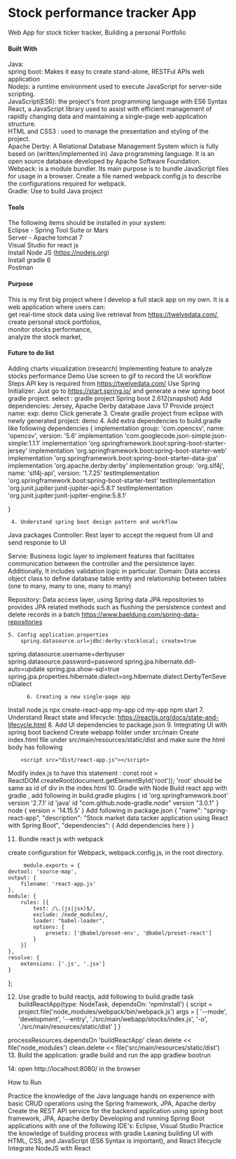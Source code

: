 # Stock performance tracker App
Web App for stock ticker tracker, Building a personal Portfolio
#### Built With
Java: <br />
spring boot: Makes it easy to create stand-alone, RESTFul APIs web application <br />
Nodejs: a runtime environment used to execute JavaScript for server-side scripting. <br />
JavaScript(ES6): the project's front programming language with ES6 Syntax <br />
React,  a JavaScript library used to assist with efficient management of rapidly changing data and maintaining a single-page web application structure. <br />
HTML and CSS3 : used to manage the presentation and styling of the project. <br />
Apache Derby: A Relational Database Management System which is fully based on (written/implemented in) Java programming language. It is an open source database developed by Apache Software Foundation. <br />
Webpack:  is a module bundler. Its main purpose is to bundle JavaScript files for usage in a browser. Create a file named webpack.config.js to describe the configurations required for webpack. <br />
Gradle: Use to build Java project <br />
#### Tools
The following items should be installed in your system: <br />
Eclipse - Spring Tool Suite or Mars <br />
Server - Apache tomcat 7 <br />
Visual Studio for react js <br />
Install Node JS (https://nodejs.org) <br />
Install gradle 6 <br />
Postman <br />
#### Purpose
This is my first big project where I develop a full stack app on my own. It is a web application where users can: <br />
get real-time stock data using live retrieval from  https://twelvedata.com/, <br />
create personal stock portfolios, <br />
monitor stocks performance, <br />
analyze the stock market, <br />
#### Future to do list 
Adding charts visualization (research) 
Implementing feature to analyze stocks performance
Demo 
	Use screen to gif to record the UI workflow
Steps
API key is required from https://twelvedata.com/
Use Spring Initializer: Just go to https://start.spring.io/ and generate a new spring boot gradle project.
select : 
gradle project
Spring boot 2.612(snapshot)
Add dependencies: 
 Jersey, 
 Apache Derby database
Java 17
Provide project name: exp: demo
Click generate
     3. Create gradle project from eclipse with newly generated project: demo
     4. Add extra dependencies to build.gradle like following
dependencies {
	implementation group: 'com.opencsv', name: 'opencsv', version: '5.6'
	implementation 'com.googlecode.json-simple:json-simple:1.1.1'
	implementation 'org.springframework.boot:spring-boot-starter-jersey'
	implementation 'org.springframework.boot:spring-boot-starter-web'
	implementation 'org.springframework.boot:spring-boot-starter-data-jpa'
	implementation 'org.apache.derby:derby'
	implementation group: 'org.slf4j', name: 'slf4j-api', version: '1.7.25'
	testImplementation 'org.springframework.boot:spring-boot-starter-test'
	testImplementation 'org.junit.jupiter:junit-jupiter-api:5.8.1'
    testImplementation 'org.junit.jupiter:junit-jupiter-engine:5.8.1'    

}

     4. Understand spring boot design pattern and workflow



Java packages
Controller: Rest layer to accept the request from UI and send response to UI

Servie: Business logic layer to implement features  that facilitates communication between the controller and the persistence layer. Additionally, It includes validation logic in particular.
Domain:  Data access object class to define database table entity and relationship between tables (one to many, many to one, many to many)

Repository: Data access layer, using Spring data JPA repositories to provides JPA related methods such as flushing the persistence context and delete records in a batch
https://www.baeldung.com/spring-data-repositories


	5. Config application.properties
		spring.datasource.url=jdbc:derby:stocklocal; create=true
spring.datasource.username=derbyuser
spring.datasource.password=password
spring.jpa.hibernate.ddl-auto=update
spring.jpa.show-sql=true
spring.jpa.properties.hibernate.dialect=org.hibernate.dialect.DerbyTenSevenDialect

          6. Creating a new single-page app

Install node.js 
npx create-react-app my-app
cd my-app
npm start
     7. Understand React state and lifecycle: https://reactjs.org/docs/state-and-lifecycle.html
         8. Add UI dependencies to package.json
         9. Integrating UI with spring boot backend
Create webapp folder under src/main
Create index.html file under src/main/resources/static/dist and make sure the html body has following

  <body>
        <div id="root"></div>
 
        <script src="dist/react-app.js"></script>
   </body>

Modify index.js to have this statement :
const root = ReactDOM.createRoot(document.getElementById('root'));
    'root' should be same as id of div in the index.html 
   10. Gradle with Node
Build react app with gradle  , add following in build.gradle
plugins {
    id 'org.springframework.boot' version '2.7.1'
    id 'java'
    id "com.github.node-gradle.node" version "3.0.1"
}
node {
    version = '14.15.5'
}
Add following in package.json
{
  "name": "spring-react-app",
  "description": "Stock market data tacker application using React with Spring Boot",
  "dependencies": {
	Add dependencies here
  }
}

11. Bundle react js with webpack
  
create configuration for Webpack, webpack.config.js, in the root directory.
	
                 
         module.exports = {
    devtool: 'source-map',
    output: {
        filename: 'react-app.js'
    },
    module: {
        rules: [{
            test: /\.(js|jsx)$/,
            exclude: /node_modules/,
            loader: "babel-loader",
            options: {
                presets: ['@babel/preset-env', '@babel/preset-react']
            }
        }]
    },
    resolve: {
        extensions: ['.js', '.jsx']
    }
};

12. Use gradle to build reactjs, add following to build.gradle
task buildReactApp(type: NodeTask, dependsOn: 'npmInstall') {
    script = project.file('node_modules/webpack/bin/webpack.js')
    args = [
            '--mode', 'development',
            '--entry', './src/main/webapp/stocks/index.js',
            '-o', './src/main/resources/static/dist'
    ]
}
 
processResources.dependsOn 'buildReactApp'
clean.delete << file('node_modules')
clean.delete << file('src/main/resources/static/dist')
13. Build the application: gradle build and run the app  gradlew bootrun

14: open http://localhost:8080/ in the browser


How to Run
 
 
Practice the knowledge of the Java language
 hands on experience with basic CRUD operations using the Spring framework, JPA, Apache derby
Create the REST API service for the backend application using spring boot framework, JPA, Apache derby
Developing and running Spring Boot applications with one of the following IDE's: Eclipse, Visual Studio
Practice the knowledge of building process with gradle
Leaning building UI with  HTML, CSS, and JavaScript (ES6 Syntax is important), and React lifecycle
Integrate NodeJS with React
  
